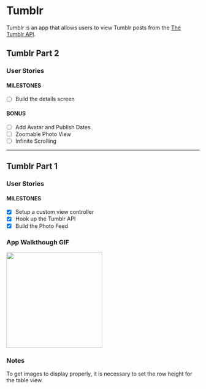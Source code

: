 # Tumblr

Tumblr is an app that allows users to view Tumblr posts from the [The Tumblr API](https://www.tumblr.com/docs/en/api/v2#posts).

## Tumblr Part 2
### User Stories
#### MILESTONES
- [ ] Build the details screen

#### BONUS
- [ ] Add Avatar and Publish Dates
- [ ] Zoomable Photo View
- [ ] Infinite Scrolling

---

## Tumblr Part 1

### User Stories
#### MILESTONES
- [x] Setup a custom view controller
- [x] Hook up the Tumblr API
- [x] Build the Photo Feed

### App Walkthough GIF
<img src="http://g.recordit.co/uWqKsggU1R.gif" width=250><br>

### Notes
To get images to display properly, it is necessary to set the row height for the table view.
